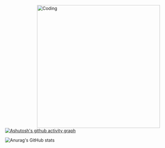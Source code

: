 <img align="right" alt="Coding" width="400" src="https://camo.githubusercontent.com/83d7609a862496a278f36fd1383054982ecac1ad23da2746edfb3b3cdb5d0fac/68747470733a2f2f63617073756c652d72656e6465722e76657263656c2e6170702f6170693f747970653d776176696e6726636f6c6f723d323432343234266865696768743d3132302673656374696f6e3d686561646572">

[![Ashutosh's github activity graph](https://github-readme-activity-graph.cyclic.app/graph?username=z4nq&theme=github-compact)](https://github.com/ashutosh00710/github-readme-activity-graph)


![Anurag's GitHub stats](https://github-readme-stats.vercel.app/api?username=z4nq&show_icons=true&theme=dark)
